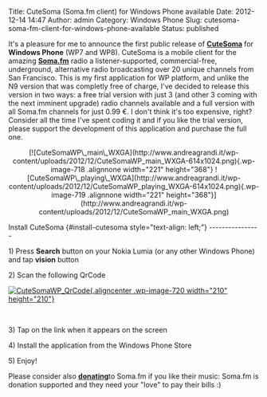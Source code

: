 Title: CuteSoma (Soma.fm client) for Windows Phone available
Date: 2012-12-14 14:47
Author: admin
Category: Windows Phone
Slug: cutesoma-soma-fm-client-for-windows-phone-available
Status: published

It's a pleasure for me to announce the first public release of
[**CuteSoma**](http://www.windowsphone.com/s?appid=387185ca-1328-4d1c-a4c2-45568cf06470)
for **Windows Phone** (WP7 and WP8). CuteSoma is a mobile client for the
amazing [**Soma.fm**](http://somafm.com) radio a listener-supported,
commercial-free, underground, alternative radio broadcasting over 20
unique channels from San Francisco. This is my first application for WP
platform, and unlike the N9 version that was completly free of charge,
I've decided to release this version in two ways: a free trial version
with just 3 (and other 3 coming with the next imminent upgrade) radio
channels available and a full version with all Soma.fm channels for just
0.99 €. I don't think it's too expensive, right? Consider all the time
I've spent coding it and if you like the trial version, please support
the development of this application and purchase the full one.

<p>
<center>
[![CuteSomaWP\_main\_WXGA](http://www.andreagrandi.it/wp-content/uploads/2012/12/CuteSomaWP_main_WXGA-614x1024.png){.wp-image-718
.alignnone width="221" height="368"}
![CuteSomaWP\_playing\_WXGA](http://www.andreagrandi.it/wp-content/uploads/2012/12/CuteSomaWP_playing_WXGA-614x1024.png){.wp-image-719
.alignnone width="221"
height="368"}](http://www.andreagrandi.it/wp-content/uploads/2012/12/CuteSomaWP_main_WXGA.png)

</center>
<center>
</center>
</p>
Install CuteSoma {#install-cutesoma style="text-align: left;"}
----------------

1\) Press **Search** button on your Nokia Lumia (or any other Windows
Phone) and tap **vision** button

2\) Scan the following QrCode

[![CuteSomaWP\_QrCode](http://www.andreagrandi.it/wp-content/uploads/2012/12/CuteSomaWP_QrCode-300x300.png){.aligncenter
.wp-image-720 width="210"
height="210"}](http://www.andreagrandi.it/wp-content/uploads/2012/12/CuteSomaWP_QrCode.png)

 

3) Tap on the link when it appears on the screen

4) Install the application from the Windows Phone Store

5\) Enjoy!

Please consider also [**donating**](http://somafm.com/support/)to
Soma.fm if you like their music: Soma.fm is donation supported and they
need your "love" to pay their bills :)
